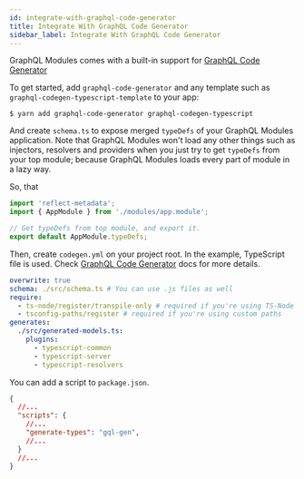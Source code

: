 ```yaml
---
id: integrate-with-graphql-code-generator
title: Integrate With GraphQL Code Generator
sidebar_label: Integrate With GraphQL Code Generator
---
```


GraphQL Modules comes with a built-in support for [GraphQL Code Generator](https://github.com/dotansimha/graphql-code-generator)

To get started, add `graphql-code-generator` and any template such as `graphql-codegen-typescript-template` to your app:

    $ yarn add graphql-code-generator graphql-codegen-typescript

And create `schema.ts` to expose merged `typeDefs` of your GraphQL Modules application.
Note that GraphQL Modules won't load any other things such as injectors, resolvers and providers when you just try to get `typeDefs` from your top module; because GraphQL Modules loads every part of module in a lazy way.

So, that

```typescript
import 'reflect-metadata';
import { AppModule } from './modules/app.module';

// Get typeDefs from top module, and export it.
export default AppModule.typeDefs;
```

Then, create `codegen.yml` on your project root. In the example, TypeScript file is used.
Check [GraphQL Code Generator](https://graphql-code-generator.com/) docs for more details.

```yaml
overwrite: true
schema: ./src/schema.ts # You can use .js files as well
require:
  - ts-node/register/transpile-only # required if you're using TS-Node
  - tsconfig-paths/register # required if you're using custom paths
generates:
  ./src/generated-models.ts:
    plugins:
      - typescript-common
      - typescript-server
      - typescript-resolvers
```

You can add a script to `package.json`.

```json
{
  //...
  "scripts": {
    //...
    "generate-types": "gql-gen",
    //...
  }
  //...
}
```

